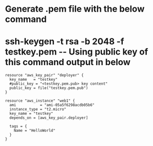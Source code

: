 # Generate .pem file with the below command

# ssh-keygen -t rsa -b 2048 -f testkey.pem -- Using public key of this command output in below 

```
resource "aws_key_pair" "deployer" {
  key_name   = "testkey"
  #public_key = "<testkey.pem.pub> key content"
  public_key = file("testkey.pem.pub")
}

resource "aws_instance" "web1" {
  ami           = "ami-05a5f6298acdb05b6"
  instance_type = "t2.micro"
  key_name = "testkey"
  depends_on = [aws_key_pair.deployer]

  tags = {
    Name = "HelloWorld"
  }
}
```


